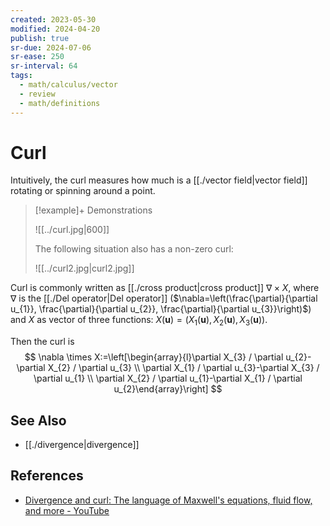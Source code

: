 ```yaml
---
created: 2023-05-30
modified: 2024-04-20
publish: true
sr-due: 2024-07-06
sr-ease: 250
sr-interval: 64
tags:
  - math/calculus/vector
  - review
  - math/definitions
---
```


# Curl

Intuitively, the curl measures how much is a [[./vector field|vector field]] rotating or spinning around a point.

> [!example]+ Demonstrations
> 
> ![[../curl.jpg|600]]
> 
> The following situation also has a non-zero curl:
> 
> ![[../curl2.jpg|curl2.jpg]]

Curl is commonly written as [[./cross product|cross product]] $\nabla \times X$, where $\nabla$ is the [[./Del operator|Del operator]] ($\nabla=\left(\frac{\partial}{\partial u_{1}}, \frac{\partial}{\partial u_{2}}, \frac{\partial}{\partial u_{3}}\right)$) and $X$ as vector of three functions: $X(\mathbf{u})=\left(X_{1}(\mathbf{u}), X_{2}(\mathbf{u}), X_{3}(\mathbf{u})\right)$.

Then the curl is
$$
\nabla \times X:=\left[\begin{array}{l}\partial X_{3} / \partial u_{2}-\partial X_{2} / \partial u_{3} \\ \partial X_{1} / \partial u_{3}-\partial X_{3} / \partial u_{1} \\ \partial X_{2} / \partial u_{1}-\partial X_{1} / \partial u_{2}\end{array}\right]
$$

## See Also
- [[./divergence|divergence]]

## References
- [Divergence and curl: The language of Maxwell's equations, fluid flow, and more - YouTube](https://www.youtube.com/watch?v=rB83DpBJQsE)